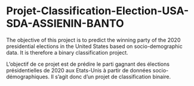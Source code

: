 # Projet-Classification-Election-USA-SDA-ASSIENIN-BANTO

The objective of this project is to predict the winning party of the 2020 presidential elections in the United States based on socio-demographic data. It is therefore a binary classification project.

L’objectif de ce projet est de prédire le parti gagnant des élections présidentielles de 2020 aux Etats-Unis à partir de données socio-démographiques. Il s’agit donc d’un projet de classification binaire.
